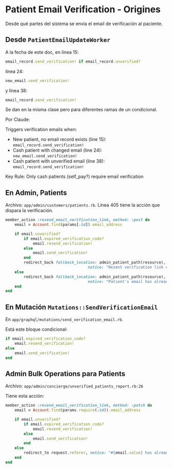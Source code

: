 # Patient Email Verification - Origines

Desde qué partes del sistema se envía el email de verificación al paciente.

## Desde `PatientEmailUpdateWorker`

A la fecha de este doc, en línea 15:
```ruby
email_record.send_verification! if email_record.unverified?
```

línea 24:
```ruby
new_email.send_verification!
```

y línea 38:
```ruby
email_record.send_verification!
```

Se dan en la misma clase pero para diferentes ramas de un condicional.

Por Claude:

Triggers verification emails when:
  - New patient, no email record exists (line 15): `email_record.send_verification!`
  - Cash patient with changed email (line 24): `new_email.send_verification!`
  - Cash patient with unverified email (line 38): `email_record.send_verification!`

Key Rule: Only cash patients (self_pay?) require email verification

## En Admin, Patients

Archivo: `app/admin/customers/patients.rb`. Línea 405 tiene la acción que dispara la verificación.

```ruby
member_action :resend_email_verification_link, method: :post do
	email = Account.find(params[:id]).email_address

	if email.unverified?
		if email.expired_verification_code?
			email.resend_verification!
		else
			email.send_verification!
		end
		redirect_back fallback_location: admin_patient_path(resource),
									notice: "Resent verification link email!"
	else
		redirect_back fallback_location: admin_patient_path(resource),
									notice: "Patient's email has already been verified"
	end
end
```

## En Mutación `Mutations::SendVerificationEmail`

En `app/graphql/mutations/send_verification_email.rb`.

Está este bloque condicional:
```ruby
if email.expired_verification_code?
	email.resend_verification!
else
	email.send_verification!
end
```

## Admin Bulk Operations para Patients

Archivo: `app/admin/concierge/unverified_patients_report.rb:26`

Tiene esta acción:
```ruby
member_action :resend_email_verification_link, method: :patch do
	email = Account.find(params.require(:id)).email_address

	if email.unverified?
		if email.expired_verification_code?
			email.resend_verification!
		else
			email.send_verification!
		end
	else
		redirect_to request.referer, notice: "#{email.value} has already been verified"
	end
end
```
